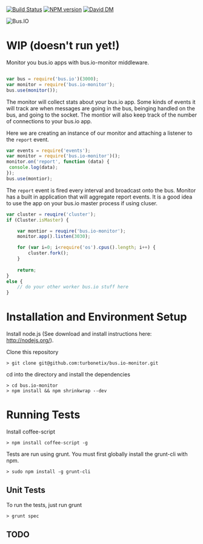 [![Build Status](https://travis-ci.org/turbonetix/bus.io-monitor.svg?branch=master)](https://travis-ci.org/turbonetix/bus.io-monitor)
[![NPM version](https://badge.fury.io/js/bus.io-monitor.svg)](http://badge.fury.io/js/bus.io-monitor)
[![David DM](https://david-dm.org/turbonetix/bus.io-monitor.png)](https://david-dm.org/turbonetix/bus.io-monitor.png)

![Bus.IO](https://raw.github.com/turbonetix/bus.io/master/logo.png)

# WIP (doesn't run yet!)

Monitor you bus.io apps with bus.io-monitor middleware.

```javascript

var bus = require('bus.io')(3000);
var monitor = require('bus.io-monitor');
bus.use(monitor());

```

The monitor will collect stats about your bus.io app.  Some kinds of events it will track
are when messages are going in the bus, beinging handled on the bus, and going to the socket.
The montior will also keep track of the number of connections to your bus.io app. 

Here we are creating an instance of our monitor and attaching a listener to the `report` event.

```javascript
var events = require('events');
var monitor = require('bus.io-monitor')();
monitor.on('report', function (data) {
 console.log(data);
});
bus.use(montior);
```

The `report` event is fired every interval and broadcast onto the bus.  Monitor has a built in
application that will aggregate report events.  It is a good idea to use the app on your bus.io
master process if using cluser.

```javascript
var cluster = reuqire('cluster');
if (Cluster.isMaster) {

    var montior = reuqire('bus.io-monitor');
    monitor.app().listen(3030);

    for (var i=0; i<require('os').cpus().length; i++) {
        cluster.fork();
    }
    
    return;
}
else {
    // do your other worker bus.io stuff here
}
````

# Installation and Environment Setup

Install node.js (See download and install instructions here: http://nodejs.org/).

Clone this repository

    > git clone git@github.com:turbonetix/bus.io-monitor.git

cd into the directory and install the dependencies

    > cd bus.io-monitor
    > npm install && npm shrinkwrap --dev

# Running Tests

Install coffee-script

    > npm install coffee-script -g

Tests are run using grunt.  You must first globally install the grunt-cli with npm.

    > sudo npm install -g grunt-cli

## Unit Tests

To run the tests, just run grunt

    > grunt spec

## TODO
